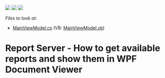<!-- default badges list -->
![](https://img.shields.io/endpoint?url=https://codecentral.devexpress.com/api/v1/VersionRange/128597079/15.1.3%2B)
[![](https://img.shields.io/badge/Open_in_DevExpress_Support_Center-FF7200?style=flat-square&logo=DevExpress&logoColor=white)](https://supportcenter.devexpress.com/ticket/details/T258870)
[![](https://img.shields.io/badge/📖_How_to_use_DevExpress_Examples-e9f6fc?style=flat-square)](https://docs.devexpress.com/GeneralInformation/403183)
<!-- default badges end -->
<!-- default file list -->
*Files to look at*:

* [MainViewModel.cs](./CS/T258870/ViewModel/MainViewModel.cs) (VB: [MainViewModel.vb](./VB/T258870/ViewModel/MainViewModel.vb))
<!-- default file list end -->
# Report Server - How to get available reports and show them in WPF Document Viewer

<br/>


